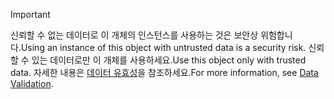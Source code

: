 > [!IMPORTANT]
> <span data-ttu-id="7ef6e-101">신뢰할 수 없는 데이터로 이 개체의 인스턴스를 사용하는 것은 보안상 위험합니다.</span><span class="sxs-lookup"><span data-stu-id="7ef6e-101">Using an instance of this object with untrusted data is a security risk.</span></span> <span data-ttu-id="7ef6e-102">신뢰할 수 있는 데이터로만 이 개체를 사용하세요.</span><span class="sxs-lookup"><span data-stu-id="7ef6e-102">Use this object only with trusted data.</span></span> <span data-ttu-id="7ef6e-103">자세한 내용은 [데이터 유효성](https://www.owasp.org/index.php/Data_Validation)을 참조하세요.</span><span class="sxs-lookup"><span data-stu-id="7ef6e-103">For more information, see [Data Validation](https://www.owasp.org/index.php/Data_Validation).</span></span>